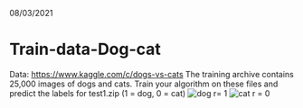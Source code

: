 08/03/2021

# Train-data-Dog-cat
Data: https://www.kaggle.com/c/dogs-vs-cats
The training archive contains 25,000 images of dogs and cats. Train your algorithm on these files and predict the labels for test1.zip (1 = dog, 0 = cat)
![dog](https://user-images.githubusercontent.com/65705593/200543092-3463be69-9bb4-45c3-852a-4bfeb72555cf.jpeg)
r= 1
![cat](https://user-images.githubusercontent.com/65705593/200543163-ede6fd6e-e9c6-478f-a940-29dccc852934.jpeg)
r = 0 
